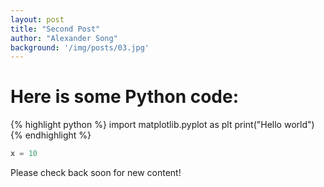 ```yaml
---
layout: post
title: "Second Post"
author: "Alexander Song"
background: '/img/posts/03.jpg'
---
```


# Here is some Python code:

{% highlight python %}
import matplotlib.pyplot as plt
print("Hello world")
{% endhighlight %}

```python
x = 10
```


Please check back soon for new content!
